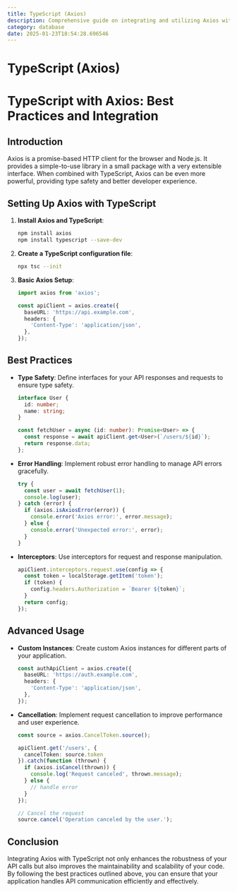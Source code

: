 ```yaml
---
title: TypeScript (Axios)
description: Comprehensive guide on integrating and utilizing Axios with TypeScript for efficient API communication in your projects.
category: database
date: 2025-01-23T18:54:28.696546
---
```


# TypeScript (Axios)

# TypeScript with Axios: Best Practices and Integration

## Introduction

Axios is a promise-based HTTP client for the browser and Node.js. It provides a simple-to-use library in a small package with a very extensible interface. When combined with TypeScript, Axios can be even more powerful, providing type safety and better developer experience.

## Setting Up Axios with TypeScript

1. **Install Axios and TypeScript**:
   ```bash
   npm install axios
   npm install typescript --save-dev
   ```

2. **Create a TypeScript configuration file**:
   ```bash
   npx tsc --init
   ```

3. **Basic Axios Setup**:
   ```typescript
   import axios from 'axios';

   const apiClient = axios.create({
     baseURL: 'https://api.example.com',
     headers: {
       'Content-Type': 'application/json',
     },
   });
   ```

## Best Practices

- **Type Safety**: Define interfaces for your API responses and requests to ensure type safety.
  ```typescript
  interface User {
    id: number;
    name: string;
  }

  const fetchUser = async (id: number): Promise<User> => {
    const response = await apiClient.get<User>(`/users/${id}`);
    return response.data;
  };
  ```

- **Error Handling**: Implement robust error handling to manage API errors gracefully.
  ```typescript
  try {
    const user = await fetchUser(1);
    console.log(user);
  } catch (error) {
    if (axios.isAxiosError(error)) {
      console.error('Axios error:', error.message);
    } else {
      console.error('Unexpected error:', error);
    }
  }
  ```

- **Interceptors**: Use interceptors for request and response manipulation.
  ```typescript
  apiClient.interceptors.request.use(config => {
    const token = localStorage.getItem('token');
    if (token) {
      config.headers.Authorization = `Bearer ${token}`;
    }
    return config;
  });
  ```

## Advanced Usage

- **Custom Instances**: Create custom Axios instances for different parts of your application.
  ```typescript
  const authApiClient = axios.create({
    baseURL: 'https://auth.example.com',
    headers: {
      'Content-Type': 'application/json',
    },
  });
  ```

- **Cancellation**: Implement request cancellation to improve performance and user experience.
  ```typescript
  const source = axios.CancelToken.source();

  apiClient.get('/users', {
    cancelToken: source.token
  }).catch(function (thrown) {
    if (axios.isCancel(thrown)) {
      console.log('Request canceled', thrown.message);
    } else {
      // handle error
    }
  });

  // Cancel the request
  source.cancel('Operation canceled by the user.');
  ```

## Conclusion

Integrating Axios with TypeScript not only enhances the robustness of your API calls but also improves the maintainability and scalability of your code. By following the best practices outlined above, you can ensure that your application handles API communication efficiently and effectively.

